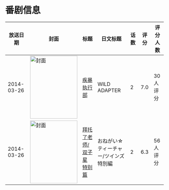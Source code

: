 # 番剧信息

|放送日期|封面|标题|日文标题|话数|评分|评分人数|
|---|---|---|---|---|---|---|
|2014-03-26|<img src="https://lain.bgm.tv/pic/cover/c/8c/9d/83933_w7UzT.jpg" alt="封面" style="width:150px;height:200px;object-fit:cover;">|[疾暴执行部](https://bangumi.tv/subject/83933)|WILD ADAPTER|2|7.0|30人评分|
|2014-03-26|<img src="https://lain.bgm.tv/pic/cover/c/34/db/94696_zBRjT.jpg" alt="封面" style="width:150px;height:200px;object-fit:cover;">|[拜托了老师/双子星 特别篇](https://bangumi.tv/subject/94696)|おねがい☆ティーチャー/ツインズ 特別編|2|6.3|56人评分|
